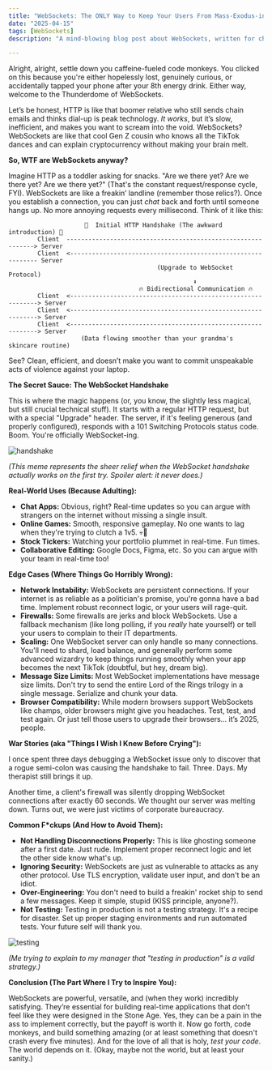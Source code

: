 ```yaml
---
title: "WebSockets: The ONLY Way to Keep Your Users From Mass-Exodus-ing Your App (Probably)"
date: "2025-04-15"
tags: [WebSockets]
description: "A mind-blowing blog post about WebSockets, written for chaotic Gen Z engineers who are probably already regretting their life choices."

---
```


Alright, alright, settle down you caffeine-fueled code monkeys. You clicked on this because you're either hopelessly lost, genuinely curious, or accidentally tapped your phone after your 8th energy drink. Either way, welcome to the Thunderdome of WebSockets.

Let’s be honest, HTTP is like that boomer relative who still sends chain emails and thinks dial-up is peak technology. *It works*, but it’s slow, inefficient, and makes you want to scream into the void. WebSockets? WebSockets are like that cool Gen Z cousin who knows all the TikTok dances and can explain cryptocurrency without making your brain melt.

**So, WTF are WebSockets anyway?**

Imagine HTTP as a toddler asking for snacks. "Are we there yet? Are we there yet? Are we there yet?" (That's the constant request/response cycle, FYI). WebSockets are like a freakin’ landline (remember those relics?). Once you establish a connection, you can just *chat* back and forth until someone hangs up. No more annoying requests every millisecond. Think of it like this:

```ascii
                     🤝  Initial HTTP Handshake (The awkward introduction) 🤝
        Client  -------------------------------------------------------------> Server
        Client  <------------------------------------------------------------- Server
                                         (Upgrade to WebSocket Protocol)
                                                   ⬇️
                                    🔥 Bidirectional Communication 🔥
        Client  <-------------------------------------------------------------> Server
        Client  <-------------------------------------------------------------> Server
        Client  <-------------------------------------------------------------> Server
                    (Data flowing smoother than your grandma's skincare routine)
```

See? Clean, efficient, and doesn’t make you want to commit unspeakable acts of violence against your laptop.

**The Secret Sauce: The WebSocket Handshake**

This is where the magic happens (or, you know, the slightly less magical, but still crucial technical stuff). It starts with a regular HTTP request, but with a special "Upgrade" header. The server, if it's feeling generous (and properly configured), responds with a 101 Switching Protocols status code. Boom. You're officially WebSocket-ing.

![handshake](https://i.kym-cdn.com/photos/images/newsfeed/002/504/136/25a.jpg)

*(This meme represents the sheer relief when the WebSocket handshake actually works on the first try. Spoiler alert: it never does.)*

**Real-World Uses (Because Adulting):**

*   **Chat Apps:** Obvious, right? Real-time updates so you can argue with strangers on the internet without missing a single insult.
*   **Online Games:** Smooth, responsive gameplay. No one wants to lag when they're trying to clutch a 1v5. 💀🙏
*   **Stock Tickers:** Watching your portfolio plummet in real-time. Fun times.
*   **Collaborative Editing:** Google Docs, Figma, etc. So you can argue with your team in real-time too!

**Edge Cases (Where Things Go Horribly Wrong):**

*   **Network Instability:** WebSockets are persistent connections. If your internet is as reliable as a politician's promise, you're gonna have a bad time. Implement robust reconnect logic, or your users will rage-quit.
*   **Firewalls:** Some firewalls are jerks and block WebSockets. Use a fallback mechanism (like long polling, if you *really* hate yourself) or tell your users to complain to their IT departments.
*   **Scaling:** One WebSocket server can only handle so many connections. You'll need to shard, load balance, and generally perform some advanced wizardry to keep things running smoothly when your app becomes the next TikTok (doubtful, but hey, dream big).
*   **Message Size Limits:** Most WebSocket implementations have message size limits. Don't try to send the entire Lord of the Rings trilogy in a single message. Serialize and chunk your data.
*   **Browser Compatibility:** While modern browsers support WebSockets like champs, older browsers might give you headaches. Test, test, and test again. Or just tell those users to upgrade their browsers… it’s 2025, people.

**War Stories (aka "Things I Wish I Knew Before Crying"):**

I once spent three days debugging a WebSocket issue only to discover that a rogue semi-colon was causing the handshake to fail. Three. Days. My therapist still brings it up.

Another time, a client's firewall was silently dropping WebSocket connections after exactly 60 seconds. We thought our server was melting down. Turns out, we were just victims of corporate bureaucracy.

**Common F\*ckups (And How to Avoid Them):**

*   **Not Handling Disconnections Properly:** This is like ghosting someone after a first date. Just rude. Implement proper reconnect logic and let the other side know what's up.
*   **Ignoring Security:** WebSockets are just as vulnerable to attacks as any other protocol. Use TLS encryption, validate user input, and don't be an idiot.
*   **Over-Engineering:** You don't need to build a freakin' rocket ship to send a few messages. Keep it simple, stupid (KISS principle, anyone?).
*   **Not Testing:** Testing in production is not a testing strategy. It's a recipe for disaster. Set up proper staging environments and run automated tests. Your future self will thank you.

![testing](https://i.imgflip.com/173226.jpg)

*(Me trying to explain to my manager that "testing in production" is a valid strategy.)*

**Conclusion (The Part Where I Try to Inspire You):**

WebSockets are powerful, versatile, and (when they work) incredibly satisfying. They’re essential for building real-time applications that don't feel like they were designed in the Stone Age. Yes, they can be a pain in the ass to implement correctly, but the payoff is worth it. Now go forth, code monkeys, and build something amazing (or at least something that doesn't crash every five minutes). And for the love of all that is holy, *test your code*. The world depends on it. (Okay, maybe not the world, but at least your sanity.)
